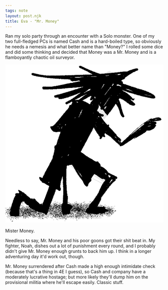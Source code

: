 ```yaml
--- 
tags: note
layout: post.njk 
title: Eva - "Mr. Money"
---
```


Ran my solo party through an encounter with a Solo monster. One of my two full-fledged PCs is named Cash and is a hard-boiled type, so obviously he needs a nemesis and what better name than "Money?" I rolled some dice and did some thinking and decided that Money was a Mr. Money and is a flamboyantly chaotic oil surveyor.

![Mister Money](../assets/img/chara/mrmoney.png)

<p class="caption">Mister Money.</p>

Needless to say, Mr. Money and his poor goons got their shit beat in. My fighter, Noah, dishes out a lot of punishment every round, and I probably didn't give Mr. Money enough grunts to back him up. I think in a longer adventuring day it'd work out, though.

Mr. Money surrendered after Cash made a high enough intimidate check (because that's a thing in 4E I guess), so Cash and company have a moderately lucrative hostage; but more likely they'll dump him on the provisional militia where he'll escape easily. Classic stuff.